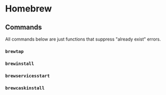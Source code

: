 # Homebrew

## Commands

All commands below are just functions that suppress "already exist" errors.

### `brewtap`

### `brewinstall`

### `brewservicesstart`

### `brewcaskinstall`
